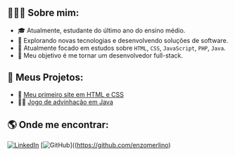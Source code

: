 ## 👨🏻‍🎓 Sobre mim:
- 🎓 Atualmente, estudante do último ano do ensino médio.
- 🚀 Explorando novas tecnologias e desenvolvendo soluções de software.
- 📌 Atualmente focado em estudos sobre `HTML`, `CSS`, `JavaScript`, `PHP`, `Java`.
- 🎯 Meu objetivo é me tornar um desenvolvedor full-stack.

## 📁 Meus Projetos:
- 📖 [Meu primeiro site em HTML e CSS](https://github.com/enzomerlino/primeiro-site/)
- 👨‍💻 [Jogo de advinhação em Java](https://github.com/enzomerlino/jogo-advinha)

## 🌎 Onde me encontrar:
[![LinkedIn](https://img.shields.io/badge/LinkedIn-0077B5?style=for-the-badge&logo=linkedin&logoColor=white)](https://www.linkedin.com/in/enzo-merlino/)
[![GitHub](https://img.shields.io/badge/GitHub-000?style=for-the-badge&logo=github&logoColor=white)]((https://github.com/enzomerlino)
